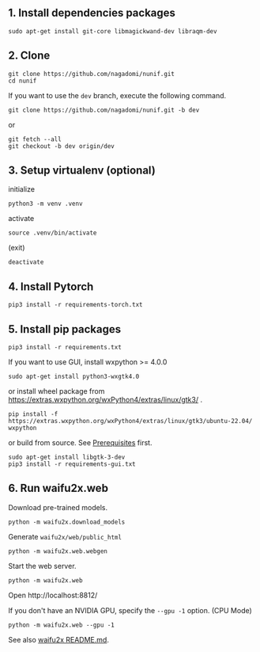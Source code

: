 ## 1. Install dependencies packages

```
sudo apt-get install git-core libmagickwand-dev libraqm-dev
```

## 2. Clone

```
git clone https://github.com/nagadomi/nunif.git
cd nunif
```

If you want to use the `dev` branch, execute the following command.
```
git clone https://github.com/nagadomi/nunif.git -b dev
```
or
```
git fetch --all
git checkout -b dev origin/dev
```

## 3. Setup virtualenv (optional)

initialize
```
python3 -m venv .venv
```

activate
```
source .venv/bin/activate
```

(exit)
```
deactivate
```

## 4. Install Pytorch

```
pip3 install -r requirements-torch.txt
```

## 5. Install pip packages

```
pip3 install -r requirements.txt
```

If you want to use GUI, install wxpython >= 4.0.0
```
sudo apt-get install python3-wxgtk4.0
```
or install wheel package from https://extras.wxpython.org/wxPython4/extras/linux/gtk3/ .
```
pip install -f https://extras.wxpython.org/wxPython4/extras/linux/gtk3/ubuntu-22.04/ wxpython
```
or build from source. See [Prerequisites](https://github.com/wxWidgets/Phoenix#prerequisites) first.
```
sudo apt-get install libgtk-3-dev
pip3 install -r requirements-gui.txt
```

## 6. Run waifu2x.web

Download pre-trained models.
```
python -m waifu2x.download_models
```

Generate `waifu2x/web/public_html`
```
python -m waifu2x.web.webgen
```

Start the web server.
```
python -m waifu2x.web
```
Open http://localhost:8812/

If you don't have an NVIDIA GPU, specify the `--gpu -1` option. (CPU Mode)
```
python -m waifu2x.web --gpu -1
```

See also [waifu2x README.md](waifu2x/README.md).
